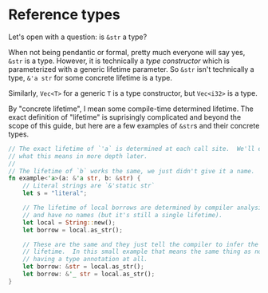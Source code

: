 # Reference types

Let's open with a question: is `&str` a type?

When not being pendantic or formal, pretty much everyone will say yes, `&str` is a type.
However, it is technically a *type constructor* which is parameterized with a generic
lifetime parameter.  So `&str` isn't technically a type, `&'a str` for some concrete
lifetime is a type.

Similarly, `Vec<T>` for a generic `T` is a type constructor, but `Vec<i32>` is a type.

By "concrete lifetime", I mean some compile-time determined lifetime.  The exact
definition of "lifetime" is suprisingly complicated and beyond the scope of this
guide, but here are a few examples of `&str`s and their concrete types.

```rust
// The exact lifetime of `'a` is determined at each call site.  We'll explore
// what this means in more depth later.
//
// The lifetime of `b` works the same, we just didn't give it a name.
fn example<'a>(a: &'a str, b: &str) {
    // Literal strings are `&'static str`
    let s = "literal";

    // The lifetime of local borrows are determined by compiler analysis
    // and have no names (but it's still a single lifetime).
    let local = String::new();
    let borrow = local.as_str();

    // These are the same and they just tell the compiler to infer the
    // lifetime.  In this small example that means the same thing as not
    // having a type annotation at all.
    let borrow: &str = local.as_str();
    let borrow: &'_ str = local.as_str();
}
```

